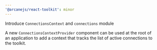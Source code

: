 ```yaml
---
'@arcanejs/react-toolkit': minor
---
```


Introduce `ConnectionsContext` and `connections` module

A new `ConnectionsContextProvider` component can be used at the root
of an application to add a context that tracks the list of active connections
to the toolkit.
